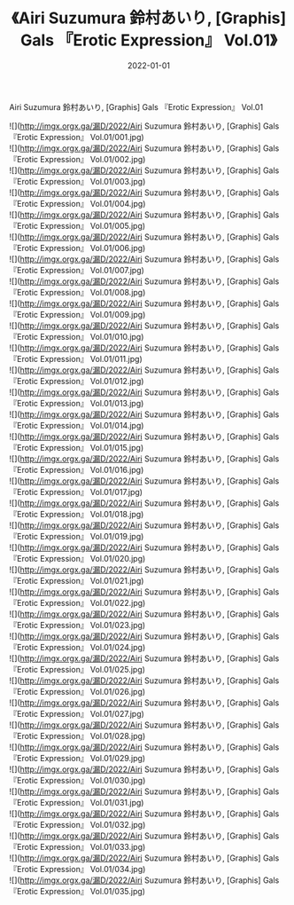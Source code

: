 ﻿---
layout: post
title:  《Airi Suzumura 鈴村あいり, [Graphis] Gals 『Erotic Expression』 Vol.01》
date:   2022-01-01
img: http://imgx.orgx.ga/漏D/2022/Airi Suzumura 鈴村あいり, [Graphis] Gals 『Erotic Expression』 Vol.01/000.jpg
categories: [美女, 清纯, 唯美]
---

Airi Suzumura 鈴村あいり, [Graphis] Gals 『Erotic Expression』 Vol.01

  ![](http://imgx.orgx.ga/漏D/2022/Airi Suzumura 鈴村あいり, [Graphis] Gals 『Erotic Expression』 Vol.01/001.jpg) <br> ![](http://imgx.orgx.ga/漏D/2022/Airi Suzumura 鈴村あいり, [Graphis] Gals 『Erotic Expression』 Vol.01/002.jpg) <br> ![](http://imgx.orgx.ga/漏D/2022/Airi Suzumura 鈴村あいり, [Graphis] Gals 『Erotic Expression』 Vol.01/003.jpg) <br> ![](http://imgx.orgx.ga/漏D/2022/Airi Suzumura 鈴村あいり, [Graphis] Gals 『Erotic Expression』 Vol.01/004.jpg) <br> ![](http://imgx.orgx.ga/漏D/2022/Airi Suzumura 鈴村あいり, [Graphis] Gals 『Erotic Expression』 Vol.01/005.jpg) <br> ![](http://imgx.orgx.ga/漏D/2022/Airi Suzumura 鈴村あいり, [Graphis] Gals 『Erotic Expression』 Vol.01/006.jpg) <br> ![](http://imgx.orgx.ga/漏D/2022/Airi Suzumura 鈴村あいり, [Graphis] Gals 『Erotic Expression』 Vol.01/007.jpg) <br> ![](http://imgx.orgx.ga/漏D/2022/Airi Suzumura 鈴村あいり, [Graphis] Gals 『Erotic Expression』 Vol.01/008.jpg) <br> ![](http://imgx.orgx.ga/漏D/2022/Airi Suzumura 鈴村あいり, [Graphis] Gals 『Erotic Expression』 Vol.01/009.jpg) <br> ![](http://imgx.orgx.ga/漏D/2022/Airi Suzumura 鈴村あいり, [Graphis] Gals 『Erotic Expression』 Vol.01/010.jpg) <br> ![](http://imgx.orgx.ga/漏D/2022/Airi Suzumura 鈴村あいり, [Graphis] Gals 『Erotic Expression』 Vol.01/011.jpg) <br> ![](http://imgx.orgx.ga/漏D/2022/Airi Suzumura 鈴村あいり, [Graphis] Gals 『Erotic Expression』 Vol.01/012.jpg) <br> ![](http://imgx.orgx.ga/漏D/2022/Airi Suzumura 鈴村あいり, [Graphis] Gals 『Erotic Expression』 Vol.01/013.jpg) <br> ![](http://imgx.orgx.ga/漏D/2022/Airi Suzumura 鈴村あいり, [Graphis] Gals 『Erotic Expression』 Vol.01/014.jpg) <br> ![](http://imgx.orgx.ga/漏D/2022/Airi Suzumura 鈴村あいり, [Graphis] Gals 『Erotic Expression』 Vol.01/015.jpg) <br> ![](http://imgx.orgx.ga/漏D/2022/Airi Suzumura 鈴村あいり, [Graphis] Gals 『Erotic Expression』 Vol.01/016.jpg) <br> ![](http://imgx.orgx.ga/漏D/2022/Airi Suzumura 鈴村あいり, [Graphis] Gals 『Erotic Expression』 Vol.01/017.jpg) <br> ![](http://imgx.orgx.ga/漏D/2022/Airi Suzumura 鈴村あいり, [Graphis] Gals 『Erotic Expression』 Vol.01/018.jpg) <br> ![](http://imgx.orgx.ga/漏D/2022/Airi Suzumura 鈴村あいり, [Graphis] Gals 『Erotic Expression』 Vol.01/019.jpg) <br> ![](http://imgx.orgx.ga/漏D/2022/Airi Suzumura 鈴村あいり, [Graphis] Gals 『Erotic Expression』 Vol.01/020.jpg) <br> ![](http://imgx.orgx.ga/漏D/2022/Airi Suzumura 鈴村あいり, [Graphis] Gals 『Erotic Expression』 Vol.01/021.jpg) <br> ![](http://imgx.orgx.ga/漏D/2022/Airi Suzumura 鈴村あいり, [Graphis] Gals 『Erotic Expression』 Vol.01/022.jpg) <br> ![](http://imgx.orgx.ga/漏D/2022/Airi Suzumura 鈴村あいり, [Graphis] Gals 『Erotic Expression』 Vol.01/023.jpg) <br> ![](http://imgx.orgx.ga/漏D/2022/Airi Suzumura 鈴村あいり, [Graphis] Gals 『Erotic Expression』 Vol.01/024.jpg) <br> ![](http://imgx.orgx.ga/漏D/2022/Airi Suzumura 鈴村あいり, [Graphis] Gals 『Erotic Expression』 Vol.01/025.jpg) <br> ![](http://imgx.orgx.ga/漏D/2022/Airi Suzumura 鈴村あいり, [Graphis] Gals 『Erotic Expression』 Vol.01/026.jpg) <br> ![](http://imgx.orgx.ga/漏D/2022/Airi Suzumura 鈴村あいり, [Graphis] Gals 『Erotic Expression』 Vol.01/027.jpg) <br> ![](http://imgx.orgx.ga/漏D/2022/Airi Suzumura 鈴村あいり, [Graphis] Gals 『Erotic Expression』 Vol.01/028.jpg) <br> ![](http://imgx.orgx.ga/漏D/2022/Airi Suzumura 鈴村あいり, [Graphis] Gals 『Erotic Expression』 Vol.01/029.jpg) <br> ![](http://imgx.orgx.ga/漏D/2022/Airi Suzumura 鈴村あいり, [Graphis] Gals 『Erotic Expression』 Vol.01/030.jpg) <br> ![](http://imgx.orgx.ga/漏D/2022/Airi Suzumura 鈴村あいり, [Graphis] Gals 『Erotic Expression』 Vol.01/031.jpg) <br> ![](http://imgx.orgx.ga/漏D/2022/Airi Suzumura 鈴村あいり, [Graphis] Gals 『Erotic Expression』 Vol.01/032.jpg) <br> ![](http://imgx.orgx.ga/漏D/2022/Airi Suzumura 鈴村あいり, [Graphis] Gals 『Erotic Expression』 Vol.01/033.jpg) <br> ![](http://imgx.orgx.ga/漏D/2022/Airi Suzumura 鈴村あいり, [Graphis] Gals 『Erotic Expression』 Vol.01/034.jpg) <br> ![](http://imgx.orgx.ga/漏D/2022/Airi Suzumura 鈴村あいり, [Graphis] Gals 『Erotic Expression』 Vol.01/035.jpg) <br>